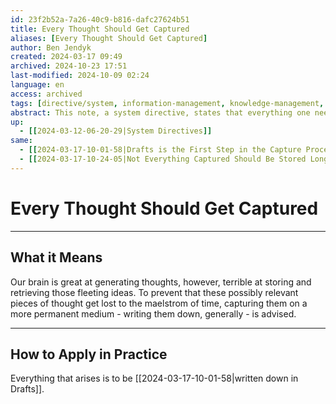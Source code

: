 ```yaml
---
id: 23f2b52a-7a26-40c9-b816-dafc27624b51
title: Every Thought Should Get Captured
aliases: [Every Thought Should Get Captured]
author: Ben Jendyk
created: 2024-03-17 09:49
archived: 2024-10-23 17:51
last-modified: 2024-10-09 02:24
language: en
access: archived
tags: [directive/system, information-management, knowledge-management, capture, access/archived]
abstract: This note, a system directive, states that everything one needs to return to later should get documented.
up:
  - [[2024-03-12-06-20-29|System Directives]]
same:
  - [[2024-03-17-10-01-58|Drafts is the First Step in the Capture Process]]
  - [[2024-03-17-10-24-05|Not Everything Captured Should Be Stored Long-term]]
---
```


# Every Thought Should Get Captured

---

## What it Means

Our brain is great at generating thoughts, however, terrible at storing and retrieving those fleeting ideas. To prevent that these possibly relevant pieces of thought get lost to the maelstrom of time, capturing them on a more permanent medium - writing them down, generally - is advised.

--- 

## How to Apply in Practice

Everything that arises is to be [[2024-03-17-10-01-58|written down in Drafts]]. 
